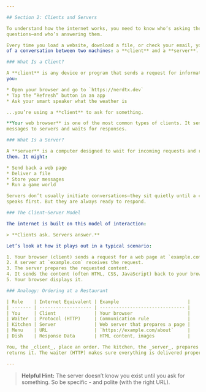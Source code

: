 ```yaml
---

## Section 2: Clients and Servers

To understand how the internet works, you need to know who’s asking the
questions—and who’s answering them.

Every time you load a website, download a file, or check your email, you’re part
of a conversation between two machines: a **client** and a **server**.

### What Is a Client?

A **client** is any device or program that sends a request for information. When
you:

* Open your browser and go to `https://nerdtx.dev`
* Tap the “Refresh” button in an app
* Ask your smart speaker what the weather is

...you’re using a **client** to ask for something.

**Your web browser** is one of the most common types of clients. It sends
messages to servers and waits for responses.

### What Is a Server?

A **server** is a computer designed to wait for incoming requests and respond to
them. It might:

* Send back a web page
* Deliver a file
* Store your messages
* Run a game world

Servers don’t usually initiate conversations—they sit quietly until a client
speaks first. But they are always ready to respond.

### The Client–Server Model

The internet is built on this model of interaction:

> **Clients ask. Servers answer.**

Let’s look at how it plays out in a typical scenario:

1. Your browser (client) sends a request for a web page at `example.com`.
2. A server at `example.com` receives the request.
3. The server prepares the requested content.
4. It sends the content (often HTML, CSS, JavaScript) back to your browser.
5. Your browser displays it.

### Analogy: Ordering at a Restaurant

| Role    | Internet Equivalent | Example                         |
| ------- | ------------------- | ------------------------------- |
| You     | Client              | Your browser                    |
| Waiter  | Protocol (HTTP)     | Communication rule              |
| Kitchen | Server              | Web server that prepares a page |
| Menu    | URL                 | `https://example.com/about`     |
| Dish    | Response Data       | HTML content, images            |

You, the _client_, place an order. The kitchen, the _server_, prepares and
returns it. The waiter (HTTP) makes sure everything is delivered properly.

---
```


> **Helpful Hint:**
> The server doesn’t know you exist until you ask for something. So be
> specific - and polite (with the right URL).

